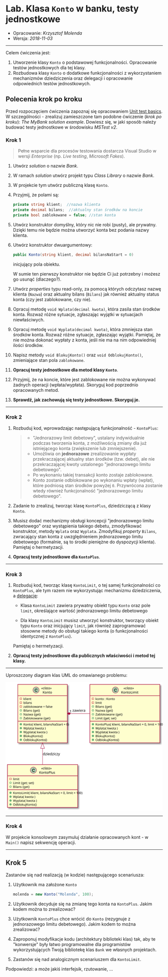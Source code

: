 # Lab. Klasa `Konto` w banku, testy jednostkowe

* Opracowanie: _Krzysztof Molenda_
* Wersja: _2018-11-03_

---

Celem ćwiczenia jest:

1. Utworzenie klasy `Konto` o podstawowej funkcjonalności. Opracowanie testów jednostkowych dla tej klasy.
2. Rozbudowa klasy `Konto` o dodatkowe funkcjonalności z wykorzystaniem mechanizmów dziedziczenia oraz delegacji i opracowanie odpowiednich testów jednostkowych.

## Polecenia krok po kroku

Przed rozpoczęciem ćwiczenia zapoznaj się opracowaniem [Unit test basics](https://docs.microsoft.com/en-US/visualstudio/test/unit-test-basics). W szczególności - zrealizuj zamieszczone tam podobne ćwiczenie (_krok po kroku_): _The MyBank solution example_. Dowiesz się, w jaki sposób należy budować testy jednostkowe w środowisku _MSTest v2_.

### Krok 1

> Pełne wsparcie dla procesów testowania dostarcza Visual Studio w wersji _Enterprise_ (np. _Live testing_, _Microsoft Fakes_).

1. Utwórz _solution_ o nazwie _Bank_.

2. W ramach _solution_ utwórz projekt typu _Class Library_ o nazwie _Bank_.

3. W projekcie tym utwórz publiczną klasę `Konto`.

4. Przyjmij, że polami są:

    ```csharp
    private string klient;  //nazwa klienta
    private decimal bilans;  //aktualny stan środków na koncie
    private bool zablokowane = false; //stan konta
    ```

5. Utwórz konstruktor domyślny, który nic nie robi (pusty), ale prywatny. Dzięki temu nie będzie można utworzyć konta bez podania nazwy klienta.

6. Utwórz konstruktor dwuargumentowy:

    ```csharp
    public Konto(string klient, decimal bilansNaStart = 0)
    ```

    inicjujący pola obiektu.

    W sumie ten pierwszy konstruktor nie będzie Ci już potrzebny i możesz go usunąć (dlaczego?).

7. Utwórz _properties_ typu read-only, za pomocą których odczytasz nazwę klienta (`Nazwa`) oraz aktualny bilans (`Bilans`) jak również aktualny status konta (czy jest zablokowane, czy nie).

8. Opracuj metodę `void Wplata(decimal kwota)`, która zasila stan środków konta. Rozważ różne sytuacje, zgłaszając wyjątki w sytuacjach niewłaściwych.

9. Opracuj metodę `void Wyplata(decimal kwota)`, która zmniejsza stan środków konta. Rozważ różne sytuacje, zgłaszając wyjątki. Pamiętaj, że nie można dokonać wypłaty z konta, jeśli nie ma na nim odpowiedniej ilości środków.

10. Napisz metody `void BlokujKonto()` oraz `void OdblokujKonto()`, zmieniające stan pola `zablokowane`.

11. **Opracuj testy jednostkowe dla metod klasy `Konto`**.

12. Przyjmij, że na koncie, które jest zablokowane nie można wykonywać żadnych operacji (wpłata/wypłata). Skoryguj kod poprzednio opracowanych metod.

13. **Sprawdź, jak zachowują się testy jednostkowe. Skoryguj je.**

---

### Krok 2

1. Rozbuduj kod, wprowadzając następującą funkcjonalność - `KontoPlus`:

    > * "Jednorazowy limit debetowy", ustalany indywidualnie podczas tworzenia konta, z możliwością zmiany dla już istniejącego konta (zwiększenie lub zmniejszenie).
    > * Umożliwia on **jednorazowe** zrealizowanie wypłaty przekraczającej aktualny stan środków (tzw. debet), ale nie przekraczającej kwoty ustalonego "jednorazowego limitu debetowego".
    > * Po wykonaniu takiej transakcji konto zostaje zablokowane.
    > * Konto zostanie odblokowane po wykonaniu wpłaty (wpłat), które podniosą stan środków powyżej `0`. Przywrócona zostanie wtedy również funkcjonalność "jednorazowego limitu debetowego".

2. Zadanie to zrealizuj, tworząc klasę `KontoPlus`, dziedziczącą z klasy `Konto`.

3. Musisz dodać mechanizmy obsługi koncepcji "jednorazowego limitu debetowego" oraz wystąpienia takiego debetu, zmodyfikować konstruktor, metody `Wplata` oraz `Wyplata`. Zmodyfikuj _property_ `Bilans`, zwracający stan konta z uwzględnieniem jednorazowego limitu debetowego (formalnie, są to środki pieniężne do dyspozycji klienta). Pamiętaj o hermetyzacji.

4. **Opracuj testy jednostkowe dla `KontoPlus`**.

---

### Krok 3

1. Rozbuduj kod, tworząc klasę `KontoLimit`, o tej samej funkcjonalności co `KontoPlus`, ale tym razem nie wykorzystując mechanizmu dziedziczenia, a [delegację](http://best-practice-software-engineering.ifs.tuwien.ac.at/patterns/delegation.html):

   * Klasa `KontoLimit` zawiera prywatny obiekt typu `Konto` oraz pole `limit`, określające wartość jednorazowego limitu debetowego

   * Dla klasy `KontoLimit` musisz utworzyć konstruktor, tworzący obiekt typu `Konto` oraz inicjujący `limit`, jak również zaprogramować stosowne metody do obsługi takiego konta (o funkcjonalności identycznej z `KontoPlus`).

    Pamiętaj o hermetyzacji.

2. **Opracuj testy jednostkowe dla publicznych właściwości i metod tej klasy.**

---

Uproszczony diagram klas UML do omawianego problemu:

![Diagram](./diagram.svg)

---

### Krok 4

W projekcie konsolowym zasymuluj działanie opracowanych kont - w `Main()` napisz sekwencję operacji.

---

## Krok 5

Zastanów się nad realizacją (w kodzie) następującego scenariusza:

1. Użytkownik ma założone `Konto`

   ```csharp
   molenda = new Konto("Molenda", 100);
   ```

2. Użytkownik decyduje się na zmianę tego konta na `KontoPlus`. Jakim kodem można to zrealizować?

3. Użytkownik `KontoPlus` chce wrócić do `Konto` (rezygnuje z jednorazowego limitu debetowego). Jakim kodem to można zrealizować?

4. Zaproponuj modyfikacje kodu (architektury biblioteki klas) tak, aby te "konwersje" były łatwo programowalne dla programistów wykorzystujących Twoją bibliotekę klas `Bank` we własnych projektach.

5. Zastanów się nad analogicznym scenariuszem dla `KontoLimit`.

Podpowiedzi: a może jakiś interfejsik, rzutowanie, ...
